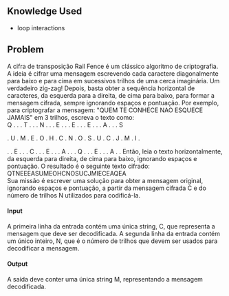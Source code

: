 ## Knowledge Used
* loop interactions

## Problem
A cifra de transposição Rail Fence é um clássico algoritmo de criptografia. A ideia é cifrar uma mensagem escrevendo cada caractere diagonalmente para baixo e para cima em sucessivos trilhos de uma cerca imaginária. Um verdadeiro zig-zag! Depois, basta obter a sequência horizontal de caracteres, da esquerda para a direita, de cima para baixo, para formar a mensagem cifrada, sempre ignorando espaços e pontuação. Por exemplo, para criptografar a mensagem: "QUEM TE CONHECE NAO ESQUECE JAMAIS" em 3 trilhos, escreva o texto como:
<br>
Q  .  .  .  T  .  .  .  N  .  .  .  E  .  .  .  E  .  .  .  E  .  .  .  A  .  .  .  S

.  U  .  M  .  E  .  O  .  H  .  C  .  N  .  O  .  S  .  U  .  C  .  J  .  M  .  I  . 

.  .  E  .  .  .  C  .  .  .  E  .  .  .  A  .  .  .  Q  .  .  .  E  .  .  .  A  .  . 
Então, leia o texto horizontalmente, da esquerda para direita, de cima para baixo, ignorando espaços e pontuação. O resultado é o seguinte texto cifrado:
<br>
QTNEEEASUMEOHCNOSUCJMIECEAQEA
<br>
Sua missão é escrever uma solução para obter a mensagem original, ignorando espaços e pontuação, a partir da mensagem cifrada C e do número de trilhos N utilizados para codificá-la.

#### Input
A primeira linha da entrada contém uma única string, C, que representa a mensagem que deve ser decodificada. A segunda linha da entrada contém um único inteiro, N, que é o número de trilhos que devem ser usados para decodificar a mensagem.

#### Output
A saída deve conter uma única string M, representando a mensagem decodificada.